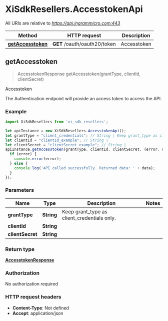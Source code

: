 # XiSdkResellers.AccesstokenApi

All URIs are relative to *https://api.ingrammicro.com:443*

Method | HTTP request | Description
------------- | ------------- | -------------
[**getAccesstoken**](AccesstokenApi.md#getAccesstoken) | **GET** /oauth/oauth20/token | Accesstoken



## getAccesstoken

> AccesstokenResponse getAccesstoken(grantType, clientId, clientSecret)

Accesstoken

The Authentication endpoint will provide an access token to access the API.

### Example

```javascript
import XiSdkResellers from 'xi_sdk_resellers';

let apiInstance = new XiSdkResellers.AccesstokenApi();
let grantType = "client_credentials"; // String | Keep grant_type as client_credentials only.
let clientId = "clientId_example"; // String | 
let clientSecret = "clientSecret_example"; // String | 
apiInstance.getAccesstoken(grantType, clientId, clientSecret, (error, data, response) => {
  if (error) {
    console.error(error);
  } else {
    console.log('API called successfully. Returned data: ' + data);
  }
});
```

### Parameters


Name | Type | Description  | Notes
------------- | ------------- | ------------- | -------------
 **grantType** | **String**| Keep grant_type as client_credentials only. | 
 **clientId** | **String**|  | 
 **clientSecret** | **String**|  | 

### Return type

[**AccesstokenResponse**](AccesstokenResponse.md)

### Authorization

No authorization required

### HTTP request headers

- **Content-Type**: Not defined
- **Accept**: application/json

